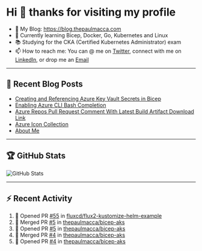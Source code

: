 # Hi 👋 thanks for visiting my profile

- 💬 My Blog: <https://blog.thepaulmacca.com>
- 🌱 Currently learning Bicep, Docker, Go, Kubernetes and Linux
- 📚 Studying for the CKA (Certified Kubernetes Administrator) exam
- 📫 How to reach me: You can @ me on [Twitter](https://twitter.com/thepaulmacca), connect with me on [LinkedIn](https://www.linkedin.com/in/thepaulmacca/), or drop me an [Email](mailto:pm@thepaulmacca.com)

---

## :blue_book: Recent Blog Posts
<!-- BLOG-POST-LIST:START -->
- [Creating and Referencing Azure Key Vault Secrets in Bicep](https://blog.thepaulmacca.com/posts/creating-and-referencing-azure-key-vault-secrets-in-bicep/)
- [Enabling Azure CLI Bash Completion](https://blog.thepaulmacca.com/posts/enabling-azure-cli-bash-completion/)
- [Azure Repos Pull Request Comment With Latest Build Artifact Download Link](https://blog.thepaulmacca.com/posts/azure-repos-pull-request-comment-with-latest-build-artifact-download-link/)
- [Azure Icon Collection](https://blog.thepaulmacca.com/posts/azure-icon-collection/)
- [About Me](https://blog.thepaulmacca.com/about/)
<!-- BLOG-POST-LIST:END -->

---

## :trophy: GitHub Stats

![GitHub Stats](https://github-readme-stats.vercel.app/api?username=thepaulmacca&count_private=true&show_icons=true&theme=dark)

---

## :zap: Recent Activity

<!--START_SECTION:activity-->
1. 💪 Opened PR [#55](https://github.com/fluxcd/flux2-kustomize-helm-example/pull/55) in [fluxcd/flux2-kustomize-helm-example](https://github.com/fluxcd/flux2-kustomize-helm-example)
2. 🎉 Merged PR [#5](https://github.com/thepaulmacca/bicep-aks/pull/5) in [thepaulmacca/bicep-aks](https://github.com/thepaulmacca/bicep-aks)
3. 💪 Opened PR [#5](https://github.com/thepaulmacca/bicep-aks/pull/5) in [thepaulmacca/bicep-aks](https://github.com/thepaulmacca/bicep-aks)
4. 🎉 Merged PR [#4](https://github.com/thepaulmacca/bicep-aks/pull/4) in [thepaulmacca/bicep-aks](https://github.com/thepaulmacca/bicep-aks)
5. 💪 Opened PR [#4](https://github.com/thepaulmacca/bicep-aks/pull/4) in [thepaulmacca/bicep-aks](https://github.com/thepaulmacca/bicep-aks)
<!--END_SECTION:activity-->
